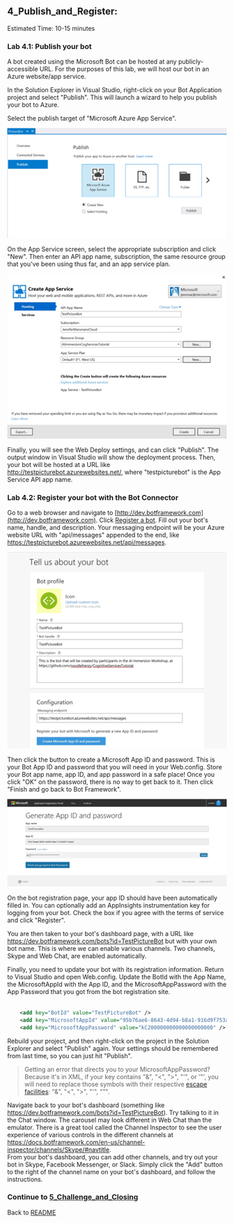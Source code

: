 ## 4_Publish_and_Register:
Estimated Time: 10-15 minutes

### Lab 4.1: Publish your bot

A bot created using the Microsoft Bot can be hosted at any publicly-accessible URL.  For the purposes of this lab, we will host our bot in an Azure website/app service.  

In the Solution Explorer in Visual Studio, right-click on your Bot Application project and select "Publish".  This will launch a wizard to help you publish your bot to Azure.  

Select the publish target of "Microsoft Azure App Service".  

![Publish Bot to Azure App Service](./resources/assets/PublishBotAzureAppService.png) 

On the App Service screen, select the appropriate subscription and click "New". Then enter an API app name, subscription, the same resource group that you've been using thus far, and an app service plan.  

![Create App Service](./resources/assets/CreateAppService.jpg) 

Finally, you will see the Web Deploy settings, and can click "Publish".  The output window in Visual Studio will show the deployment process.  Then, your bot will be hosted at a URL like http://testpicturebot.azurewebsites.net/, where "testpicturebot" is the App Service API app name.  

### Lab 4.2: Register your bot with the Bot Connector

Go to a web browser and navigate to [http://dev.botframework.com](http://dev.botframework.com).  Click [Register a bot](https://dev.botframework.com/bots/new).  Fill out your bot's name, handle, and description.  Your messaging endpoint will be your Azure website URL with "api/messages" appended to the end, like https://testpicturebot.azurewebsites.net/api/messages.  

![Bot Registration](./resources/assets/BotRegistration.jpg) 

Then click the button to create a Microsoft App ID and password.  This is your Bot App ID and password that you will need in your Web.config.  Store your Bot app name, app ID, and app password in a safe place!  Once you click "OK" on the password, there is no way to get back to it.  Then click "Finish and go back to Bot Framework".  

![Bot Generate App Name, ID, and Password](./resources/assets/BotGenerateAppInfo.jpg) 

On the bot registration page, your app ID should have been automatically filled in.  You can optionally add an AppInsights instrumentation key for logging from your bot.  Check the box if you agree with the terms of service and click "Register".  

You are then taken to your bot's dashboard page, with a URL like https://dev.botframework.com/bots?id=TestPictureBot but with your own bot name. This is where we can enable various channels.  Two channels, Skype and Web Chat, are enabled automatically.  

Finally, you need to update your bot with its registration information.  Return to Visual Studio and open Web.config.  Update the BotId with the App Name, the MicrosoftAppId with the App ID, and the MicrosoftAppPassword with the App Password that you got from the bot registration site.  

```xml

    <add key="BotId" value="TestPictureBot" />
    <add key="MicrosoftAppId" value="95b76ae6-8643-4d94-b8a1-916d9f753a30" />
    <add key="MicrosoftAppPassword" value="kC200000000000000000000" />

```

Rebuild your project, and then right-click on the project in the Solution Explorer and select "Publish" again.  Your settings should be remembered from last time, so you can just hit "Publish". 

> Getting an error that directs you to your MicrosoftAppPassword? Because it's in XML, if your key contains "&", "<", ">", "'", or '"', you will need to replace those symbols with their respective [escape facilities](https://en.wikipedia.org/wiki/XML#Characters_and_escaping): "&amp;", "&lt;", "&gt;", "&apos;", "&quot;". 

Navigate back to your bot's dashboard (something like https://dev.botframework.com/bots?id=TestPictureBot).  Try talking to it in the Chat window.  The carousel may look different in Web Chat than the emulator.  There is a great tool called the Channel Inspector to see the user experience of various controls in the different channels at https://docs.botframework.com/en-us/channel-inspector/channels/Skype/#navtitle.  
From your bot's dashboard, you can add other channels, and try out your bot in Skype, Facebook Messenger, or Slack.  Simply click the "Add" button to the right of the channel name on your bot's dashboard, and follow the instructions.

### Continue to [5_Challenge_and_Closing](./5_Challenge_and_Closing.md)  
Back to [README](./0_README.md)